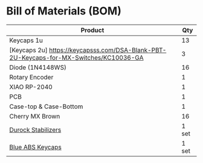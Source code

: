 # Bill of Materials (BOM)

| Product | Qty |
|---------|-----|
| Keycaps 1u | 13 |
| [Keycaps 2u] https://keycapsss.com/DSA-Blank-PBT-2U-Keycaps-for-MX-Switches/KC10036-GA | 3 |
| Diode (1N4148WS) | 16 |
| Rotary Encoder | 1 |
| XIAO RP-2040 | 1 |
| PCB | 1 |
| Case-top & Case-Bottom | 1 |
| Cherry MX Brown | 16 |
| [Durock Stabilizers](https://www.aliexpress.us/item/3256806342416791.html?spm=a2g0o.productlist.main.4.58bfj2eHj2eHYp&algo_pvid=340c3479-c7a9-4e94-ab07-61b7a55f619d&algo_exp_id=340c3479-c7a9-4e94-ab07-61b7a55f619d-3&pdp_ext_f=%7B%22order%22%3A%22920%22%2C%22eval%22%3A%221%22%7D&pdp_npi=4%40dis%21USD%217.67%210.99%21%21%217.67%210.99%21%402101c80017512509516062050eb57c%2112000037543723482%21sea%21US%210%21ABX&curPageLogUid=3OglyLzQF4K6&utparam-url=scene%3Asearch%7Cquery_from%3A) | 1 set |
| [Blue ABS Keycaps](https://www.aliexpress.com/ssr/300000512/BundleDeals2?spm=a2g0o.productlist.main.9.7a15549d3IFsvt&productIds=1005005386897424:12000032865439928&pha_manifest=ssr&_immersiveMode=true&disableNav=YES&sourceName=SEARCHProduct&utparam-url=scene%3Asearch%7Cquery_from%3A&_gl=1*1ajzbni*_gcl_au*ODA5ODk4MTQzLjE3NTEyNTA4NDQ.*_ga*MTc3NDAxNjY1My4xNzUxMjUwODM3*_ga_VED1YSGNC7*czE3NTEyNTA4NDQkbzEkZzEkdDE3NTEyNTEwMzEkajQ1JGwwJGgw) | 1 set |
